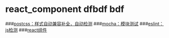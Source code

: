 # react_component dfbdf bdf 
###[postcss：样式自动兼容补全，自动检测](https://github.com/wjaven/react_component/blob/master/readmePostcss.md)
###[mocha：模块测试](https://github.com/wjaven/react_component/blob/master/readmeMocha.md)
###[eslint：js检测](https://github.com/wjaven/react_component/blob/master/readmeEslint.md)
###[react组件](https://github.com/wjaven/react_component/tree/master/components)
